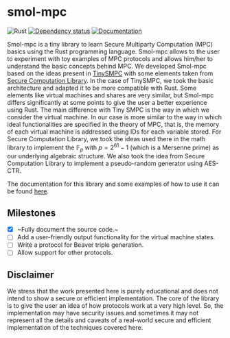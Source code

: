 # smol-mpc

![Rust](https://github.com/hashcloak/smol-mpc/actions/workflows/rust.yml/badge.svg)
[![Dependency status](https://deps.rs/repo/github/hashcloak/smol-mpc/status.svg)](https://deps.rs/repo/github/hashcloak/smol-mpc)
[![Documentation](https://docs.rs/smol-mpc/badge.svg)](https://docs.rs/smol-mpc/latest/smol_mpc/)

Smol-mpc is a tiny library to learn Secure Multiparty Computation (MPC) basics using
the Rust programming language. Smol-mpc allows to the user to experiment with toy
examples of MPC protocols and allows him/her to understand the basic concepts
behind MPC. We developed Smol-mpc based on the ideas present in [TinySMPC](https://github.com/kennysong/tinysmpc)
with some elements taken from [Secure Computation Library](https://github.com/anderspkd/secure-computation-library).
In the case of TinySMPC, we took the basic architecture and adapted it to be more
compatible with Rust. Some elements like virtual machines and shares are very
similar, but Smol-mpc differs significantly at some points to give the user a
better experience using Rust. The main difference with Tiny SMPC is the way in 
which we consider the virtual machine. In our case is more similar to the way in 
which ideal functionalities are specified in the theory of MPC, that is, the 
memory of each virtual machine is addressed using IDs for each variable stored.
For Secure Computation Library, we took the ideas used there in the math library
 to implement the $\mathbb{F}_p$ with $p = 2^{61} - 1$ (which is a Mersenne prime)
 as our underlying algebraic structure. We also took the idea from Secure 
Computation Library to implement a pseudo-random generator using AES-CTR.

The documentation for this library and some examples of how to use it can be found [here](https://docs.rs/smol-mpc/).

## Milestones

- [X] ~Fully document the source code.~
- [ ] Add a user-friendly output functionality for the virtual machine states.
- [ ] Write a protocol for Beaver triple generation.
- [ ] Allow support for other protocols.

## Disclaimer

We stress that the work presented here is purely educational and does not intend to show a secure or efficient implementation. The core of the library is to give the user an idea of how protocols work at a very high level. So, the implementation may have security issues and sometimes it may not represent all the details and caveats of a real-world secure and efficient implementation of the techniques covered here.
